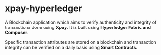 # xpay-hyperledger

A Blockchain application which aims to verify authenticity and integrity of transactions done using <b>Xpay</b>.
It is built using <b>Hyperledger Fabric and Composer</b>.

Specific transaction attributes are stored on a blockchain and transaction integrity can be verified on a daily basis using <b>Smart Contracts.</b>
